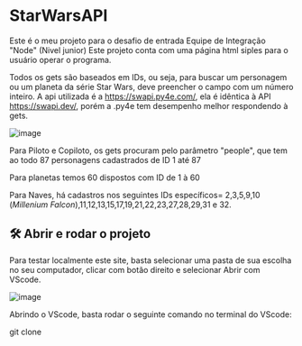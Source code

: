 # StarWarsAPI

Este é o meu projeto para o desafio de entrada Equipe de Integração "Node" (Nivel junior)
Este projeto conta com uma página html siples para o usuário operar o programa.

Todos os gets são baseados em IDs, ou seja, para buscar um personagem ou um planeta da série Star Wars, deve preencher o campo com um número inteiro.
A api utilizada é a https://swapi.py4e.com/, ela é idêntica à API https://swapi.dev/, porém a .py4e tem desempenho melhor respondendo à gets.

![image](https://user-images.githubusercontent.com/91426980/169716490-1e7702f7-f9e8-4b5c-9ce8-40baa840bfa7.png)

Para Piloto e Copiloto, os gets procuram pelo parâmetro "people", que tem ao todo 87 personagens cadastrados de ID 1 até 87

Para planetas temos 60 dispostos com ID de 1 à 60

Para Naves, há cadastros nos seguintes IDs específicos= 2,3,5,9,10 (*Millenium Falcon*),11,12,13,15,17,19,21,22,23,27,28,29,31 e 32.

## 🛠️ Abrir e rodar o projeto

Para testar localmente este site, basta selecionar uma pasta de sua escolha no seu computador, clicar com botão direito e selecionar Abrir com VScode.

![image](https://user-images.githubusercontent.com/91426980/169716270-3c114410-da7f-4b72-a3f4-ca6b83a0479e.png)

Abrindo o VScode, basta rodar o seguinte comando no terminal do VScode:

git clone
